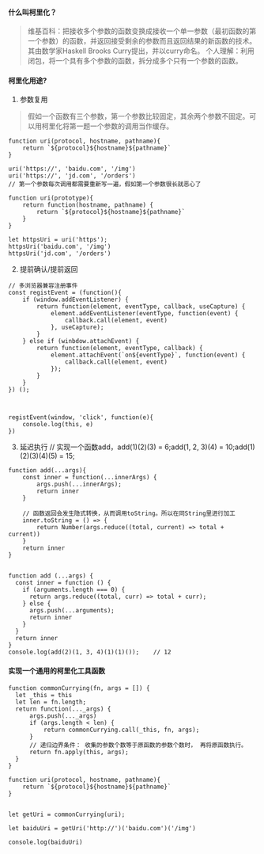#### 什么叫柯里化？
> 维基百科：把接收多个参数的函数变换成接收一个单一参数（最初函数的第一个参数）的函数，并返回接受剩余的参数而且返回结果的新函数的技术。其由数学家Haskell Brooks Curry提出，并以curry命名。 
> 个人理解：利用闭包，将一个具有多个参数的函数，拆分成多个只有一个参数的函数。


#### 柯里化用途?
1. 参数复用
> 假如一个函数有三个参数，第一个参数比较固定，其余两个参数不固定。可以用柯里化将第一题一个参数的调用当作缓存。
```
function uri(protocol, hostname, pathname){
    return `${protocol}${hostname}${pathname}`
}

uri('https://', 'baidu.com', '/img')
uri('https://', 'jd.com', '/orders')
// 第一个参数每次调用都需要重新写一遍，假如第一个参数很长就恶心了

function uri(prototype){
    return function(hostname, pathname) {
        return `${protocol}${hostname}${pathname}`
    }
}

let httpsUri = uri('https');
httpsUri('baidu.com', '/img')
httpsUri('jd.com', '/orders')
```

2. 提前确认/提前返回
```
// 多浏览器兼容注册事件
const registEvent = (function(){
    if (window.addEventListener) {
        return function(element, eventType, callback, useCapture) {
            element.addEventListener(eventType, function(event) {
                callback.call(element, event)
            }, useCapture);
        }
    } else if (winbdow.attachEvent) {
        return function(element, eventType, callback) {
            element.attachEvent(`on${eventType}`, function(event) {
                callback.call(element, event)
            });
        }
    }
}) ();



registEvent(window, 'click', function(e){
    console.log(this, e)
})
```

3. 延迟执行
// 实现一个函数add，add(1)(2)(3) = 6;add(1, 2, 3)(4) = 10;add(1)(2)(3)(4)(5) = 15;

```
function add(...args){
    const inner = function(...innerArgs) {
        args.push(...innerArgs);
        return inner
    }
    
    // 函数返回会发生隐式转换，从而调用toString。所以在同String里进行加工
    inner.toString = () => {
        return Number(args.reduce((total, current) => total + current))
    }
    return inner
}


function add (...args) {
  const inner = function () {
    if (arguments.length === 0) {
      return args.reduce((total, curr) => total + curr);
    } else {
      args.push(...arguments);
      return inner
    }      
  }
  return inner
}
console.log(add(2)(1, 3, 4)(1)(1)());    // 12
```

#### 实现一个通用的柯里化工具函数

```
function commonCurrying(fn, args = []) {
  let _this = this
  let len = fn.length;
  return function(..._args) {
      args.push(..._args)
      if (args.length < len) {
          return commonCurrying.call(_this, fn, args);
      }
      // 递归边界条件： 收集的参数个数等于原函数的参数个数时， 再将原函数执行。
      return fn.apply(this, args);
  }
}
 
function uri(protocol, hostname, pathname){
    return `${protocol}${hostname}${pathname}`
}


let getUri = commonCurrying(uri);

let baiduUri = getUri('http://')('baidu.com')('/img')

console.log(baiduUri)

```
